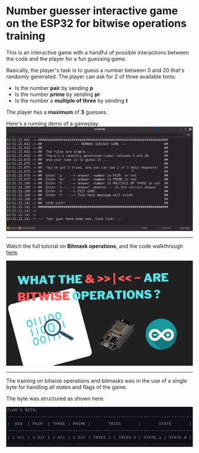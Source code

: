 # Number guesser interactive game on the ESP32 for bitwise operations training

This is an interactive game with a handful of possible interactions between the code and the player for a fun guessing game.

Basically, the player's task is to guess a number between 0 and 20 that's randomly generated. The player can ask for 2 of three available hints:

- Is the number **pair** by sending **p**
- Is the number **prime** by sending **pr**
- Is the number a **multiple of three** by sending **t**

The player has a **maximum** of **3** guesses.

Here's a running demo of a gameplay:
<img src="images/demo.gif" width=640>

---

Watch the full tutorial on **Bitmask operations**, and the code walkthrough [here](https://youtu.be/MKuCq9c73Hg).

<img src="images/thumbnail.png" width=640>

---

The training on bitwise operations and bitmasks was in the use of a single byte for handling all states and flags of the game.

The byte was structured as shown here:

<img src="images/bits.png">
